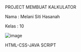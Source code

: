 PROJECT MEMBUAT KALKULATOR

Nama  : Melani Siti Hasanah

Kelas : 10

![image](https://user-images.githubusercontent.com/72775473/141605202-bbd6ee9c-9ee8-4ac7-9337-c54d4d0c881f.png)

HTML-CSS-JAVA SCRIPT
